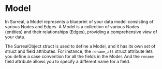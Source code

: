 # Model

In Surreal, a Model represents a blueprint of your data model consisting of
various Nodes and Edges. A Model is a collection of various Nodes (entities) and
their relationships (Edges), providing a comprehensive view of your data.

The SurrealObject struct is used to define a Model, and it has its own set of
struct and field attributes. For instance, the `rename_all` struct attribute
lets you define a case convention for all the fields in the Model. And the
`rename` field attribute allows you to specify a different name for a field.
